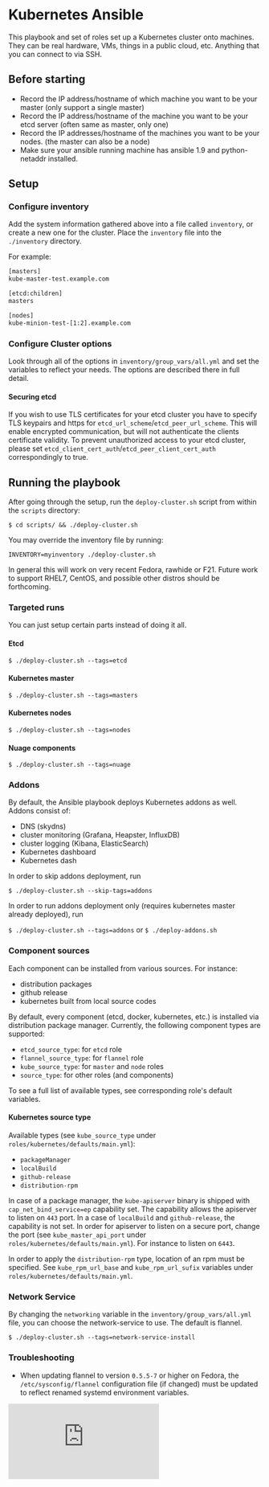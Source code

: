 # Kubernetes Ansible

This playbook and set of roles set up a Kubernetes cluster onto machines. They
can be real hardware, VMs, things in a public cloud, etc. Anything that you can connect to via SSH.

## Before starting

* Record the IP address/hostname of which machine you want to be your master (only support a single master)
* Record the IP address/hostname of the machine you want to be your etcd server (often same as master, only one)
* Record the IP addresses/hostname of the machines you want to be your nodes. (the master can also be a node)
* Make sure your ansible running machine has ansible 1.9 and python-netaddr installed.

## Setup

### Configure inventory

Add the system information gathered above into a file called `inventory`,
or create a new one for the cluster.
Place the `inventory` file into the `./inventory` directory.

For example:

```sh
[masters]
kube-master-test.example.com

[etcd:children]
masters

[nodes]
kube-minion-test-[1:2].example.com
```

### Configure Cluster options

Look through all of the options in `inventory/group_vars/all.yml` and
set the variables to reflect your needs. The options are described there
in full detail.

#### Securing etcd

If you wish to use TLS certificates for your etcd cluster you have to specify TLS keypairs and https for `etcd_url_scheme`/`etcd_peer_url_scheme`. This will enable encrypted communication, but will not authenticate the clients certificate validity. To prevent unauthorized access to your etcd cluster, please set `etcd_client_cert_auth`/`etcd_peer_client_cert_auth` correspondingly to true.

## Running the playbook

After going through the setup, run the `deploy-cluster.sh` script from within the `scripts` directory:

`$ cd scripts/ && ./deploy-cluster.sh`

You may override the inventory file by running:

`INVENTORY=myinventory ./deploy-cluster.sh`

In general this will work on very recent Fedora, rawhide or F21.  Future work to
support RHEL7, CentOS, and possible other distros should be forthcoming.

### Targeted runs

You can just setup certain parts instead of doing it all.

#### Etcd

`$ ./deploy-cluster.sh --tags=etcd`

#### Kubernetes master

`$ ./deploy-cluster.sh --tags=masters`

#### Kubernetes nodes

`$ ./deploy-cluster.sh --tags=nodes`

#### Nuage components

`$ ./deploy-cluster.sh --tags=nuage`

### Addons

By default, the Ansible playbook deploys Kubernetes addons as well. Addons consist of:

* DNS (skydns)
* cluster monitoring (Grafana, Heapster, InfluxDB)
* cluster logging (Kibana, ElasticSearch)
* Kubernetes dashboard
* Kubernetes dash

In order to skip addons deployment, run

`$ ./deploy-cluster.sh --skip-tags=addons`

In order to run addons deployment only (requires kubernetes master already deployed), run

`$ ./deploy-cluster.sh --tags=addons` or `$ ./deploy-addons.sh`

### Component sources

Each component can be installed from various sources. For instance:

* distribution packages
* github release
* kubernetes built from local source codes

By default, every component (etcd, docker, kubernetes, etc.) is installed via distribution package manager.
Currently, the following component types are supported:

* `etcd_source_type`: for `etcd` role
* `flannel_source_type`: for `flannel` role
* `kube_source_type`: for `master` and `node` roles
* `source_type`: for other roles (and components)

To see a full list of available types, see corresponding role's default variables.

#### Kubernetes source type

Available types (see `kube_source_type` under `roles/kubernetes/defaults/main.yml`):

* `packageManager`
* `localBuild`
* `github-release`
* `distribution-rpm`

In case of a package manager, the `kube-apiserver` binary is shipped with `cap_net_bind_service=ep` capability set.
The capability allows the apiserver to listen on `443` port.
In a case of `localBuild` and `github-release`, the capability is not set.
In order for apiserver to listen on a secure port, change the port (see `kube_master_api_port` under `roles/kubernetes/defaults/main.yml`). For instance to listen on `6443`.

In order to apply the `distribution-rpm` type, location of an rpm must be specified.
See `kube_rpm_url_base` and `kube_rpm_url_sufix` variables under `roles/kubernetes/defaults/main.yml`.

### Network Service

By changing the `networking` variable in the `inventory/group_vars/all.yml` file, you can choose the network-service to use.  The default is flannel.

`$ ./deploy-cluster.sh --tags=network-service-install`

### Troubleshooting

* When updating flannel to version `0.5.5-7` or higher on Fedora, the `/etc/sysconfig/flannel` configuration file (if changed) must be updated to reflect renamed systemd environment variables.

[![Analytics](https://kubernetes-site.appspot.com/UA-36037335-10/GitHub/contrib/ansible/README.md?pixel)]()

